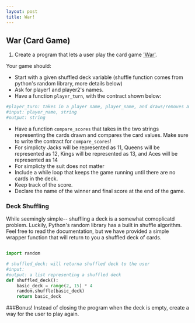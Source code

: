 ```yaml
---
layout: post
title: War!
---
```



## War (Card Game)

1) Create a program that lets a user play the card game ['War'](http://www.pagat.com/war/war.html).

Your game should:

* Start with a given shuffled deck variable (shuffle function comes from python's random library, more details below)
* Ask for player1 and player2's names.
* Have a function `player_turn`, with the contract shown below:

```python
#player_turn: takes in a player name, player_name, and draws/removes a card from the deck, prints "user drew card x", and returns the value
#input: player_name, string
#output: string
```
* Have a function `compare_scores` that takes in the two strings representing the cards drawn and compares the card values. Make sure to write the contract for `compare_scores`!
* For simplicty Jacks will be represented as 11, Queens will be represented as 12, Kings will be represented as 13, and Aces will be represented as 14
* For simplicty the suit does not matter
* Include a while loop that keeps the game running until there are no cards in the deck.
* Keep track of the score.
* Declare the name of the winner and final score at the end of the game.

### Deck Shuffling

While seemingly simple-- shuffling a deck is a somewhat comoplicatd problem. Luckily, Python's random library has a built in shuffle algorithm. Feel free to read the documentation, but we have provided a simple wrapper function that will return to you a shuffled deck of cards.

```python

import random

# shuffled_deck: will returna shuffled deck to the user
#input:
#output: a list representing a shuffled deck
def shuffled_deck():
	basic_deck = range(2, 15) * 4
	random.shuffle(basic_deck)
	return basic_deck
```

###Bonus!
Instead of closing the program when the deck is empty, create a way for the user to play again.
